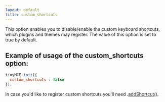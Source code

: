 ```yaml
---
layout: default
title: custom_shortcuts
---
```


This option enables you to disable/enable the custom keyboard shortcuts, which plugins and themes may register. The value of this option is set to true by default.

## Example of usage of the custom_shortcuts option:

```js
tinyMCE.init({
  custom_shortcuts : false
});
```

In case you'd like to register custom shortcuts you'll need <editor>.[addShortcut()](https://www.tiny.cloud/docs-3x/api/class_tinymce.Editor.html/#addshortcut/).
